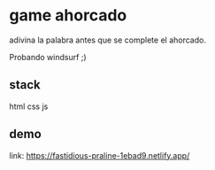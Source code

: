 # game ahorcado

adivina la palabra antes que se complete el ahorcado.

Probando windsurf ;)

## stack
html
css
js

## demo

link: https://fastidious-praline-1ebad9.netlify.app/
